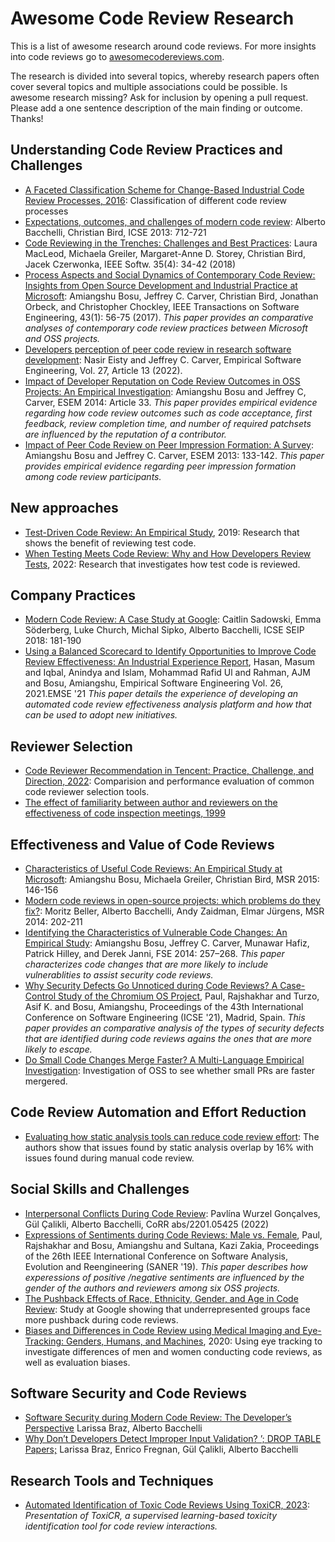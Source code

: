 # Awesome Code Review Research
This is a list of awesome research around code reviews. For more insights into code reviews go to [awesomecodereviews.com](https://www.awesomecodereviews.com/).

The research is divided into several topics, whereby research papers often cover several topics and multiple associations could be possible. 
Is awesome research missing? Ask for inclusion by opening a pull request. Please add a one sentence description of the main finding or outcome. Thanks!


## Understanding Code Review Practices and Challenges
- [A Faceted Classification Scheme for Change-Based
Industrial Code Review Processes, 2016](http://tobias-baum.de/rp/classification.pdf): Classification of different code review processes
- [Expectations, outcomes, and challenges of modern code review](https://sback.it/publications/icse2013.pdf): Alberto Bacchelli, Christian Bird, ICSE 2013: 712-721
- [Code Reviewing in the Trenches: Challenges and Best Practices](https://www.michaelagreiler.com/wp-content/uploads/2019/03/Code-Reviewing-in-the-Trenches-Understanding-Challenges-Best-Practices-and-Tool-Needs.pdf): Laura MacLeod, Michaela Greiler, Margaret-Anne D. Storey, Christian Bird, Jacek Czerwonka, IEEE Softw. 35(4): 34-42 (2018)
- [Process Aspects and Social Dynamics of Contemporary Code Review: Insights from Open Source Development and Industrial Practice at Microsoft](http://dx.doi.org/10.1109/TSE.2016.2576451): Amiangshu Bosu, Jeffrey C. Carver, Christian Bird, Jonathan Orbeck, and Christopher Chockley, IEEE Transactions on Software Engineering, 43(1): 56-75 (2017). _This paper provides an comparative analyses of contemporary code review practices between Microsoft and OSS projects._
- [Developers perception of peer code review in research software development](https://doi.org/10.1007/s10664-021-10053-x): Nasir Eisty and Jeffrey C. Carver, Empirical Software Engineering, Vol. 27, Article 13 (2022).
- [Impact of Developer Reputation on Code Review Outcomes in OSS Projects: An Empirical Investigation](https://doi.org/10.1145/2652524.2652544): Amiangshu Bosu and Jeffrey C, Carver, ESEM 2014: Article 33. _This paper provides empirical evidence regarding how code review outcomes such as code acceptance, first feedback, review completion time, and number of required patchsets are influenced by the reputation of a contributor._
- [Impact of Peer Code Review on Peer Impression Formation: A Survey](https://ieeexplore.ieee.org/document/6681346): Amiangshu Bosu and Jeffrey C. Carver, ESEM 2013: 133-142. _This paper provides empirical evidence regarding peer impression formation among code review participants._

## New approaches
- [Test-Driven Code Review: An Empirical Study](https://sback.it/publications/icse2019a.pdf), 2019: Research that shows the benefit of reviewing test code.
- [When Testing Meets Code Review: Why and How Developers Review Tests](https://dl.acm.org/doi/10.1145/3180155.3180192), 2022: Research that investigates how test code is reviewed. 

## Company Practices
- [Modern Code Review: A Case Study at Google](https://storage.googleapis.com/pub-tools-public-publication-data/pdf/80735342aebcbfc8af4878373f842c25323cb985.pdf): Caitlin Sadowski, Emma Söderberg, Luke Church, Michal Sipko, Alberto Bacchelli, ICSE SEIP 2018: 181-190
- [Using a Balanced Scorecard to Identify Opportunities to Improve Code Review Effectiveness: An Industrial Experience Report](https://arxiv.org/pdf/2101.10585.pdf), Hasan, Masum and Iqbal, Anindya and Islam, Mohammad Rafid Ul and Rahman, AJM and Bosu, Amiangshu, Empirical Software Engineering Vol. 26, 2021.EMSE '21
_This paper details the experience of developing an automated code review effectiveness analysis platform and how that can be used to adopt new initiatives._

## Reviewer Selection
- [Code Reviewer Recommendation in Tencent: Practice, Challenge, and Direction, 2022](https://xin-xia.github.io/publication/icse222.pdf): Comparision and performance evaluation of common code reviewer selection tools.
- [The effect of familiarity between author and reviewers on the effectiveness of code inspection meetings, 1999](https://www.proquest.com/openview/45a40e77be454b467ab4d058336a1a3b/1?pq-origsite=gscholar&cbl=18750&diss=y)

## Effectiveness and Value of Code Reviews
- [Characteristics of Useful Code Reviews: An Empirical Study at Microsoft](https://www.michaelagreiler.com/wp-content/uploads/2019/02/Characteristics-Of-Useful-Comments.pdf): Amiangshu Bosu, Michaela Greiler, Christian Bird, MSR 2015: 146-156
- [Modern code reviews in open-source projects: which problems do they fix?](https://azaidman.github.io/publications/bellerMSR2014.pdf): Moritz Beller, Alberto Bacchelli, Andy Zaidman, Elmar Jürgens, MSR 2014: 202-211
- [Identifying the Characteristics of Vulnerable Code Changes: An Empirical Study](https://doi.org/10.1145/2635868.26358800): Amiangshu Bosu, Jeffrey C. Carver, Munawar Hafiz, Patrick Hilley, and Derek Janni, FSE 2014: 257–268. _This paper characterizes code changes that are more likely to include vulnerablities to assist security code reviews._
- [Why Security Defects Go Unnoticed during Code Reviews? A Case-Control Study of the Chromium OS Project](https://amiangshu.com/papers/paul-ICSE-2021.pdf), Paul, Rajshakhar and Turzo, Asif K. and Bosu, Amiangshu, Proceedings of the 43th International Conference on Software Engineering (ICSE '21), Madrid, Spain. _This paper provides an comparative analysis of the types of security defects that are identified during code reviews agains the ones that are more likely to escape._
- [Do Small Code Changes Merge Faster? A Multi-Language Empirical Investigation](https://dl.acm.org/doi/abs/10.1145/3524842.3528448): Investigation of OSS to see whether small PRs are faster mergered.

## Code Review Automation and Effort Reduction
- [Evaluating how static analysis tools can reduce code review effort](https://ieeexplore.ieee.org/abstract/document/8103456): The authors show that issues found by static analysis overlap by 16% with issues found during manual code review.

## Social Skills and Challenges
- [Interpersonal Conflicts During Code Review](https://arxiv.org/abs/2201.05425): Pavlína Wurzel Gonçalves, Gül Çalikli, Alberto Bacchelli, CoRR abs/2201.05425 (2022)
- [Expressions of Sentiments during Code Reviews: Male vs. Female](https://amiangshu.com/papers/SANER_Gender.pdf), Paul, Rajshakhar and Bosu, Amiangshu and Sultana, Kazi Zakia, Proceedings of the 26th IEEE International Conference on Software Analysis, Evolution and Reengineering (SANER '19). _This paper describes how experessions of positive /negative sentiments are influenced by the gender of the authors and reviewers among six OSS projects._
- [The Pushback Effects of Race, Ethnicity, Gender, and Age in Code Review](https://m-cacm.acm.org/magazines/2022/3/258909-the-pushback-effects-of-race-ethnicity-gender-and-age-in-code-review/fulltext): Study at Google showing that underrepresented groups face more pushback during code reviews.
- [Biases and Differences in Code Review using Medical Imaging and Eye-Tracking: Genders, Humans, and Machines](http://www-personal.umich.edu/~yhhy/index_files/bias_code_review_FSE20.pdf), 2020: Using eye tracking to investigate differences of men and women conducting code reviews, as well as evaluation biases.

## Software Security and Code Reviews
- [Software Security during Modern Code Review: The Developer’s Perspective](https://arxiv.org/pdf/2208.04261.pdf)
Larissa Braz, Alberto Bacchelli
- [Why Don’t Developers Detect Improper Input Validation? ’; DROP TABLE Papers;](https://arxiv.org/pdf/2102.06251.pdf) Larissa Braz, Enrico Fregnan, Gül Çalikli, Alberto Bacchelli


## Research Tools and Techniques
- [Automated Identification of Toxic Code Reviews Using ToxiCR, 2023](https://dl.acm.org/doi/abs/10.1145/3583562): _Presentation of ToxiCR, a supervised learning-based toxicity identification tool for code review interactions._
